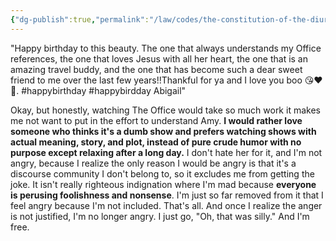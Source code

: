 ```yaml
---
{"dg-publish":true,"permalink":"/law/codes/the-constitution-of-the-diurnal-conduct-of-individual-persons/framework-discussions/tv/the-office-is-crude-humor/","created":"Jun 4, 2019, 11:19 PM"}
---
```



"Happy birthday to this beauty. The one that always understands my Office references, the one that loves Jesus with all her heart, the one that is an amazing travel buddy, and the one that has become such a dear sweet friend to me over the last few years!!Thankful for ya and I love you boo 😘❤️🥳. #happybirthday #happybirdday Abigail"

Okay, but honestly, watching The Office would take so much work it makes me not want to put in the effort to understand Amy. **I would rather love someone who thinks it's a dumb show and prefers watching shows with actual meaning, story, and plot, instead of pure crude humor with no purpose except relaxing after a long day.** I don't hate her for it, and I'm not angry, because I realize the only reason I would be angry is that it's a discourse community I don't belong to, so it excludes me from getting the joke. It isn't really righteous indignation where I'm mad because **everyone is perusing foolishness and nonsense**. I'm just so far removed from it that I feel angry because I'm not included. That's all. And once I realize the anger is not justified, I'm no longer angry. I just go, "Oh, that was silly." And I'm free.